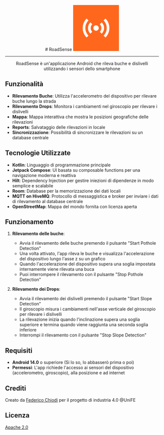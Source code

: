 <div align="center">
# RoadSense

<img alt="logo" height="150" src="app/src/main/res/drawable/splash_icon.png" width="150"/>

---
RoadSense è un'applicazione Android che rileva buche e dislivelli utilizzando i sensori dello smartphone
</div>

## Funzionalità
- **Rilevamento Buche**: Utilizza l'accelerometro del dispositivo per rilevare buche lungo la strada
- **Rilevamento Drops**: Monitora i cambiamenti nel giroscopio per rilevare i dislivelli
- **Mappa**: Mappa interattiva che mostra le posizioni geografiche delle rilevazioni
- **Reports**: Salvataggio delle rilevazioni in locale
- **Sincronizzazione**: Possibilità di sincronizzare le rilevazioni su un database centrale

## Tecnologie Utilizzate
- **Kotlin**: Linguaggio di programmazione principale
- **Jetpack Compose**: UI basata su composable functions per una navigazione moderna e reattiva
- **Hilt**: Dependency Injection per gestire iniezioni di dipendenze in modo semplice e scalabile
- **Room**: Database per la memorizzazione dei dati locali
- **MQTT on HiveMQ**: Protocollo di messaggistica e broker per inviare i dati di rilevamento al database centrale
- **OpenStreetMap**: Mappa del mondo fornita con licenza aperta

## Funzionamento
1. **Rilevamento delle buche**:
    - Avvia il rilevamento delle buche premendo il pulsante "Start Pothole Detection"
    - Una volta attivato, l'app rileva le buche e visualizza l'accelerazione del dispositivo lungo l'asse z su un grafico
    - Quando l'accelerazione del dispositivo supera una soglia impostata internamente viene rilevata una buca
    - Puoi interrompere il rilevamento con il pulsante "Stop Pothole Detection"

2. **Rilevamento dei Drops**:
    - Avvia il rilevamento dei dislivelli premendo il pulsante "Start Slope Detection"
    - Il giroscopio misura i cambiamenti nell'asse verticale del giroscopio per rilevare i dislivelli
    - La rilevazione inizia quando l'inclinazione supera una soglia superiore e termina quando viene raggiunta una seconda soglia inferiore
    - Interrompi il rilevamento con il pulsante "Stop Slope Detection"

## Requisiti
- **Android 14.0** o superiore (Si lo so, lo abbasserò prima o poi)
- **Permessi**: L'app richiede l'accesso ai sensori del dispositivo (accelerometro, giroscopio), alla posizione e ad internet

## Crediti
Creato da [Federico Chiodi](https://github.com/FedericoChiodi) per il progetto di industria 4.0 @UniFE

## Licenza
[Apache 2.0](https://www.apache.org/licenses/LICENSE-2.0)